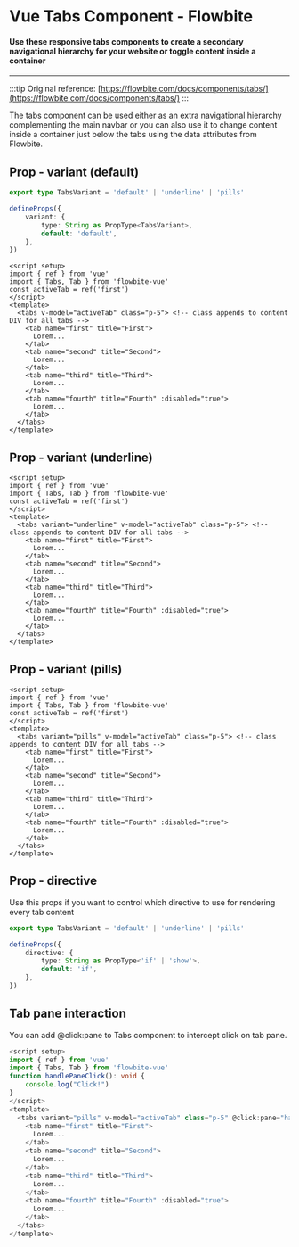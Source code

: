 <script setup>
import TabsDefaultExample from './tabs/examples/TabsDefaultExample.vue';
import TabsPillsExample from './tabs/examples/TabsPillsExample.vue';
import TabsUnderlineExample from './tabs/examples/TabsUnderlineExample.vue';
</script>

# Vue Tabs Component - Flowbite

#### Use these responsive tabs components to create a secondary navigational hierarchy for your website or toggle content inside a container

---

:::tip
Original reference: [https://flowbite.com/docs/components/tabs/](https://flowbite.com/docs/components/tabs/)
:::

The tabs component can be used either as an extra navigational hierarchy complementing the main navbar or you can also use it to change content inside a container just below the tabs using the data attributes from Flowbite.

## Prop - variant (default)

```typescript
export type TabsVariant = 'default' | 'underline' | 'pills'

defineProps({
    variant: {
        type: String as PropType<TabsVariant>,
        default: 'default',
    },
})
```


<TabsDefaultExample />

```vue
<script setup>
import { ref } from 'vue'
import { Tabs, Tab } from 'flowbite-vue'
const activeTab = ref('first')
</script>
<template>
  <tabs v-model="activeTab" class="p-5"> <!-- class appends to content DIV for all tabs -->
    <tab name="first" title="First">
      Lorem...
    </tab>
    <tab name="second" title="Second">
      Lorem...
    </tab>
    <tab name="third" title="Third">
      Lorem...
    </tab>
    <tab name="fourth" title="Fourth" :disabled="true">
      Lorem...
    </tab>
  </tabs>
</template>
```

## Prop - variant (underline)

<TabsUnderlineExample />

```vue
<script setup>
import { ref } from 'vue'
import { Tabs, Tab } from 'flowbite-vue'
const activeTab = ref('first')
</script>
<template>
  <tabs variant="underline" v-model="activeTab" class="p-5"> <!-- class appends to content DIV for all tabs -->
    <tab name="first" title="First">
      Lorem...
    </tab>
    <tab name="second" title="Second">
      Lorem...
    </tab>
    <tab name="third" title="Third">
      Lorem...
    </tab>
    <tab name="fourth" title="Fourth" :disabled="true">
      Lorem...
    </tab>
  </tabs>
</template>
```

## Prop - variant (pills)

<TabsPillsExample />


```vue
<script setup>
import { ref } from 'vue'
import { Tabs, Tab } from 'flowbite-vue'
const activeTab = ref('first')
</script>
<template>
  <tabs variant="pills" v-model="activeTab" class="p-5"> <!-- class appends to content DIV for all tabs -->
    <tab name="first" title="First">
      Lorem...
    </tab>
    <tab name="second" title="Second">
      Lorem...
    </tab>
    <tab name="third" title="Third">
      Lorem...
    </tab>
    <tab name="fourth" title="Fourth" :disabled="true">
      Lorem...
    </tab>
  </tabs>
</template>
```

## Prop - directive

Use this props if you want to control which directive to use for rendering every tab content

```typescript
export type TabsVariant = 'default' | 'underline' | 'pills'

defineProps({
    directive: {
        type: String as PropType<'if' | 'show'>,
        default: 'if',
    },
})
```

## Tab pane interaction

You can add @click:pane to Tabs component to intercept click on tab pane.
```typescript
<script setup>
import { ref } from 'vue'
import { Tabs, Tab } from 'flowbite-vue'
function handlePaneClick(): void {
    console.log("Click!")
}
</script>
<template>
  <tabs variant="pills" v-model="activeTab" class="p-5" @click:pane="handlePaneClick">
    <tab name="first" title="First">
      Lorem...
    </tab>
    <tab name="second" title="Second">
      Lorem...
    </tab>
    <tab name="third" title="Third">
      Lorem...
    </tab>
    <tab name="fourth" title="Fourth" :disabled="true">
      Lorem...
    </tab>
  </tabs>
</template>
```